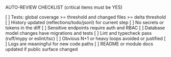 AUTO-REVIEW CHECKLIST (critical items must be YES)

[ ] Tests: global coverage >= threshold and changed files >= delta threshold
[ ] History updated (reflections/todo/jsonl) for current step
[ ] No secrets or tokens in the diff
[ ] Sensitive endpoints require auth and RBAC
[ ] Database model changes have migrations and tests
[ ] Lint and typecheck pass (ruff/mypy or eslint/tsc)
[ ] Obvious N+1 or heavy loops avoided or justified
[ ] Logs are meaningful for new code paths
[ ] README or module docs updated if public surface changed
